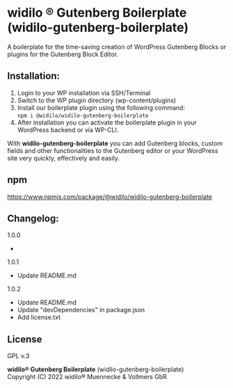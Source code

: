 # widilo ® Gutenberg Boilerplate (widilo-gutenberg-boilerplate)

A boilerplate for the time-saving creation of WordPress Gutenberg Blocks or plugins for the Gutenberg Block Editor.

## Installation:

1. Login to your WP installation via SSH/Terminal
2. Switch to the WP plugin directory (wp-content/plugins)
3. Install our boilerplate plugin using the following command:<br> 
   `npm i @widilo/widilo-gutenberg-boilerplate`
4. After installation you can activate the boilerplate plugin in your WordPress backend or via WP-CLI.

With **widilo-gutenberg-boilerplate** you can add Gutenberg blocks, custom fields and other functionalities to the Gutenberg editor or your WordPress site very quickly, effectively and easily.

## npm

https://www.npmjs.com/package/@widilo/widilo-gutenberg-boilerplate
   
## Changelog:

1.0.0

- 

1.0.1

- Update README.md

1.0.2

- Update README.md
- Update "devDependencies" in package.json 
- Add license.txt


## License

GPL v.3

**widilo® Gutenberg Boilerplate** (widilo-gutenberg-boilerplate) <br>
Copyright (C) 2022 widilo® Muennecke & Vollmers GbR
